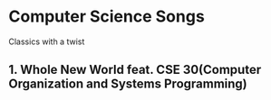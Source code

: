 # Computer Science Songs
Classics with a twist
## 1. Whole New World feat. CSE 30(Computer Organization and Systems Programming)
